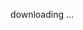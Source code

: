 downloading ...

<script>
//Using setTimeout to execute a function after 0.25 seconds.
setTimeout(function () {
   //Redirect with JavaScript
   window.location.href = 'https://gitlab.com/drechsel-grau-greimel/public/builds/artifacts/master/raw/falling-behind/paper/falling-behind-paper.pdf?job=compile_pdf_slides';
}, 0);
</script>

<!-- <script>
//Using setTimeout to execute a function after 0.25 seconds.
setTimeout(function () {
   //Redirect with JavaScript
   window.location.href= '/research/';
}, 7000);
</script> -->